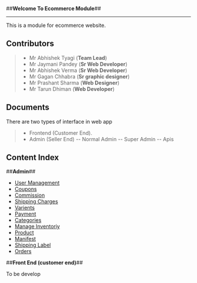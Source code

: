##**Welcome To Ecommerce Module**##

----------
This is a module for ecommerce website. 

**Contributors**
-------------

> - Mr Abhishek Tyagi (**Team Lead**)
> - Mr Jaymani Pandey (**Sr Web Developer**)
> - Mr Abhishek Verma (**Sr Web Developer**)
> - Mr Gagan Chhabra (**Sr graphic designer**)
> - Mr Prashant Sharma (**Web Designer**)
> - Mr Tarun Dhiman (**Web Developer**)


Documents
-------------

There are two types of interface in web app

> - Frontend (Customer End).
> - Admin (Seller End)
-- Normal Admin
-- Super Admin
-- Apis

Content Index
-----------

##**Admin**##
- [User Management](#admin_user_management)
- [Coupons](#admin_coupons)
- [Commission](#admin_commission)
- [Shipping Charges](#admin_varients)
- [Varients](#admin_varients)
- [Payment](#admin_payment)
- [Categories](#admin_categories)
- [Manage Inventoriy](#admin_manage_inventory)
- [Product](#admin_product)
- [Manifest](#admin_manifest)
- [Shipping Label](#admin_shipping_label)
- [Orders](#admin_orders)

##**Front End (customer end)**##

To be develop
